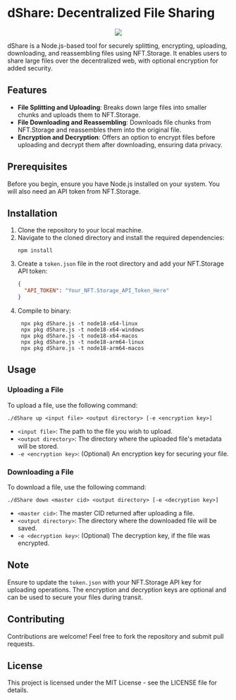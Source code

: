 # dShare: Decentralized File Sharing

<p align="center">
<img src="https://github.com/codyaboyd/dShare/assets/57097960/35636c70-f5a4-4a0c-b6e4-5168f0497989">
</p>


dShare is a Node.js-based tool for securely splitting, encrypting, uploading, downloading, and reassembling files using NFT.Storage. It enables users to share large files over the decentralized web, with optional encryption for added security.

## Features

- **File Splitting and Uploading**: Breaks down large files into smaller chunks and uploads them to NFT.Storage.
- **File Downloading and Reassembling**: Downloads file chunks from NFT.Storage and reassembles them into the original file.
- **Encryption and Decryption**: Offers an option to encrypt files before uploading and decrypt them after downloading, ensuring data privacy.

## Prerequisites

Before you begin, ensure you have Node.js installed on your system. You will also need an API token from NFT.Storage.

## Installation

1. Clone the repository to your local machine.
2. Navigate to the cloned directory and install the required dependencies:
    ```
    npm install
    ```
3. Create a `token.json` file in the root directory and add your NFT.Storage API token:
    ```json
    {
      "API_TOKEN": "Your_NFT.Storage_API_Token_Here"
    }
    ```
4. Compile to binary:
    ```
     npx pkg dShare.js -t node18-x64-linux
     npx pkg dShare.js -t node18-x64-windows
     npx pkg dShare.js -t node18-x64-macos
     npx pkg dShare.js -t node18-arm64-linux
     npx pkg dShare.js -t node18-arm64-macos
    ```

## Usage

### Uploading a File

To upload a file, use the following command:

```
./dShare up <input file> <output directory> [-e <encryption key>]
```

- `<input file>`: The path to the file you wish to upload.
- `<output directory>`: The directory where the uploaded file's metadata will be stored.
- `-e <encryption key>`: (Optional) An encryption key for securing your file.

### Downloading a File

To download a file, use the following command:

```
./dShare down <master cid> <output directory> [-e <decryption key>]
```


- `<master cid>`: The master CID returned after uploading a file.
- `<output directory>`: The directory where the downloaded file will be saved.
- `-e <decryption key>`: (Optional) The decryption key, if the file was encrypted.

## Note

Ensure to update the `token.json` with your NFT.Storage API key for uploading operations. The encryption and decryption keys are optional and can be used to secure your files during transit.

## Contributing

Contributions are welcome! Feel free to fork the repository and submit pull requests.

## License

This project is licensed under the MIT License - see the LICENSE file for details.
